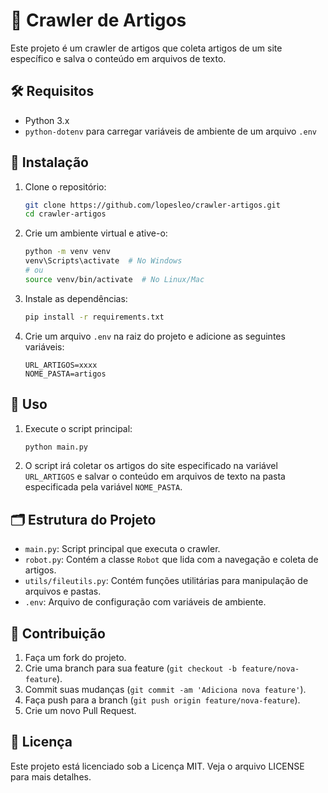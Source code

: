 
# 📰 Crawler de Artigos

Este projeto é um crawler de artigos que coleta artigos de um site específico e salva o conteúdo em arquivos de texto.

## 🛠️ Requisitos

- Python 3.x
- `python-dotenv` para carregar variáveis de ambiente de um arquivo `.env`

## 🚀 Instalação

1. Clone o repositório:
   ```sh
   git clone https://github.com/lopesleo/crawler-artigos.git
   cd crawler-artigos
   ```

2. Crie um ambiente virtual e ative-o:
   ```sh
   python -m venv venv
   venv\Scripts\activate  # No Windows
   # ou
   source venv/bin/activate  # No Linux/Mac
   ```

3. Instale as dependências:
   ```sh
   pip install -r requirements.txt
   ```

4. Crie um arquivo `.env` na raiz do projeto e adicione as seguintes variáveis:
   ```
   URL_ARTIGOS=xxxx
   NOME_PASTA=artigos
   ```

## 📖 Uso

1. Execute o script principal:
   ```sh
   python main.py
   ```

2. O script irá coletar os artigos do site especificado na variável `URL_ARTIGOS` e salvar o conteúdo em arquivos de texto na pasta especificada pela variável `NOME_PASTA`.

## 🗂️ Estrutura do Projeto

- `main.py`: Script principal que executa o crawler.
- `robot.py`: Contém a classe `Robot` que lida com a navegação e coleta de artigos.
- `utils/fileutils.py`: Contém funções utilitárias para manipulação de arquivos e pastas.
- `.env`: Arquivo de configuração com variáveis de ambiente.

## 🤝 Contribuição

1. Faça um fork do projeto.
2. Crie uma branch para sua feature (`git checkout -b feature/nova-feature`).
3. Commit suas mudanças (`git commit -am 'Adiciona nova feature'`).
4. Faça push para a branch (`git push origin feature/nova-feature`).
5. Crie um novo Pull Request.

## 📄 Licença

Este projeto está licenciado sob a Licença MIT. Veja o arquivo LICENSE para mais detalhes.

